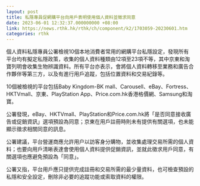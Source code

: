 ```yaml
---
layout: post
title: 私隱專員促網購平台向用戶表明使用個人資料並徵求同意
date: 2023-06-01 12:32:37.000000000 +08:00
link: https://news.rthk.hk/rthk/ch/component/k2/1703059-20230601.htm
categories: rthk
---
```


個人資料私隱專員公署檢視10個本地消費者常用的網購平台私隱設定，發現所有平台均有擬定私隱政策，收集的個人資料種類由12項至23項不等，其中京東和淘寶列明會收集生物辨識資料。所有平台亦表示，會將個人資料轉移至業務和廣告合作夥伴等第三方，以及有進行用戶追蹤，包括位置資料和交易紀錄等。

10個被檢視的平台包括Baby Kingdom-BK mall、Carousell、eBay、Fortress、HKTVmall、京東、PlayStation App、Price.com.hk香港格價網、Samsung和淘寶。

公署發現，eBay、HKTVmall、PlayStation和Price.com.hk將「是否同意接收廣告或促銷資訊」選項預設為同意；京東在用戶註冊時則未有提供有關選項，也未能顯示徵求相關同意的訊息。

公署建議，平台營運商應允許用户以訪客身分購物，並收集處理交易所需的個人資料；也要向用戶清晰表達會使用個人資料提供促銷資訊，並就此徵求用戶同意，有關選項也應避免預設為「同意」。

公署又指，平台用戶應只提供完成註冊和交易所需的最少量資料，也可檢查預設的私隱和安全設定，刪除非必要的追蹤功能或索取資料的權限。
